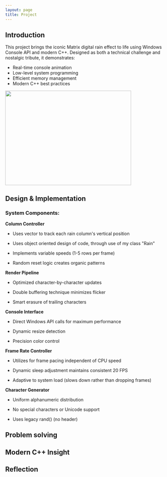 ```yaml
---
layout: page
title: Project
---
```

## Introduction

This project brings the iconic Matrix digital rain effect to life using Windows Console API and modern C++. Designed as both a technical challenge and nostalgic tribute, it demonstrates:
- Real-time console animation
- Low-level system programming
- Efficient memory management
- Modern C++ best practices

<img src="https://raw.githubusercontent.com/DenisJ123/digital-rain-cpp/main/docs/assets/images/Rainvid.gif" width="400" height="300">

## Design & Implementation
### System Components:

**Column Controller**

- Uses vector<int> to track each rain column's vertical position

- Uses object oriented design of code, through use of my class "Rain"

- Implements variable speeds (1-5 rows per frame)

- Random reset logic creates organic patterns


**Render Pipeline**

- Optimized character-by-character updates

- Double buffering technique minimizes flicker

- Smart erasure of trailing characters


**Console Interface**

- Direct Windows API calls for maximum performance

- Dynamic resize detection

- Precision color control

**Frame Rate Controller**

- Utilizes <chrono> for frame pacing independent of CPU speed

- Dynamic sleep adjustment maintains consistent 20 FPS

- Adaptive to system load (slows down rather than dropping frames)

**Character Generator**

- Uniform alphanumeric distribution

- No special characters or Unicode support

- Uses legacy rand() (no <random> header)

## Problem solving
## Modern C++ Insight
## Reflection
